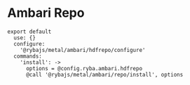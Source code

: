 
# Ambari Repo

    export default
      use: {}
      configure:
        '@rybajs/metal/ambari/hdfrepo/configure'
      commands:
        'install': ->
          options = @config.ryba.ambari.hdfrepo
          @call '@rybajs/metal/ambari/repo/install', options
